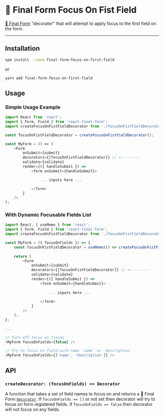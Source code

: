 # 🏁 Final Form Focus On Fist Field
[🏁 Final Form](https://github.com/final-form/final-form) "decorator" that will attempt to apply focus to the first field on the form.

---

## Installation

```bash
npm install --save final-form-focus-on-first-field
```

or

```bash
yarn add final-form-focus-on-first-field
```

## Usage

### Simple Usage Example

```js
import React from 'react';
import { Form, Field } from 'react-final-form';
import createFocusOnFistFieldDecorator from './focusOnFistFieldDecorator';

const focusOnFistFieldDecorator = createFocusOnFistFieldDecorator();

const MyForm = () => (
    <Form
        onSubmit={submit}
        decorators={[focusOnFistFieldDecorator]} // <---------
        validate={validate}
        render={({ handleSubmit }) =>
            <form onSubmit={handleSubmit}>

                ... inputs here ...

            </form>
        }
    />
);
```

### With Dynamic Focusable Fields List

```js
import React, { useMemo } from 'react';
import { Form, Field } from 'react-final-form';
import createFocusOnFistFieldDecorator from './focusOnFistFieldDecorator';

const MyForm = ({ focusOnFields }) => {
    const focusOnFistFieldDecorator = useMemo(() => createFocusOnFistFieldDecorator(focusOnFields), []);
    
    return (
        <Form
            onSubmit={submit}
            decorators={[focusOnFistFieldDecorator]} // <---------
            validate={validate}
            render={({ handleSubmit }) =>
                <form onSubmit={handleSubmit}>
    
                    ... inputs here ...
    
                </form>
            }
        />
    );
};

...

// Turn off focus on fields
<MyForm focusOnFields={false} />

// Try to focus on field with name `name` or `description`
<MyForm focusOnFields={['name', 'description']} />
```


## API

### `createDecorator: (focusOnFields) => Decorator`

A function that takes a set of field names to focus on and returns a 🏁 Final Form [`Decorator`](https://github.com/final-form/final-form#decorator-form-formapi--unsubscribe).
If `focusOnFields == []` or not set then decorator will try to focus on form registered fields.
If `focusOnFields == false` then decorator will not focus on any fields. 
